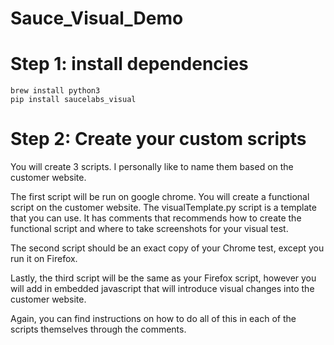 # Sauce_Visual_Demo

# Step 1: install dependencies

```
brew install python3
pip install saucelabs_visual
```


# Step 2: Create your custom scripts

You will create 3 scripts. I personally like to name them based on the customer website.

The first script will be run on google chrome. You will create a functional script on the customer website. The visualTemplate.py script is a template that you can use. It has comments that recommends how to create the functional script and where to take screenshots for your visual test.


The second script should be an exact copy of your Chrome test, except you run it on Firefox. 

Lastly, the third script will be the same as your Firefox script, however you will add in embedded javascript that will introduce visual changes into the customer website.

Again, you can find instructions on how to do all of this in each of the scripts themselves through the comments.
